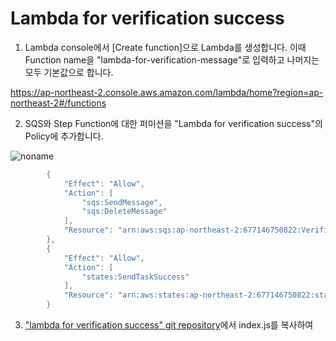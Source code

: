 # Lambda for verification success


1) Lambda console에서 [Create function]으로 Lambda를 생성합니다. 이때 Function name을 "lambda-for-verification-message"로 입력하고 나머지는 모두 기본값으로 합니다. 

https://ap-northeast-2.console.aws.amazon.com/lambda/home?region=ap-northeast-2#/functions

2) SQS와 Step Function에 대한 퍼미션을 "Lambda for verification success"의 Policy에 추가합니다.

![noname](https://user-images.githubusercontent.com/52392004/175063278-66adcd8a-2ad4-4808-b571-4e4f712acd38.png)

```java
        {
            "Effect": "Allow",
            "Action": [
                "sqs:SendMessage",
                "sqs:DeleteMessage"
            ],
            "Resource": "arn:aws:sqs:ap-northeast-2:677146750822:VerificationQueue"
        },
        {
            "Effect": "Allow",
            "Action": [
                "states:SendTaskSuccess"
            ],
            "Resource": "arn:aws:states:ap-northeast-2:677146750822:stateMachine:MyStateMachine"
        }
```

3) ["lambda for verification success" git repository](https://github.com/kyopark2014/case-study-wait-for-callback/tree/main/lambda-for-verification-success)에서 index.js를 복사하여  
